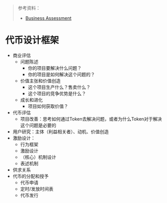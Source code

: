> 参考资料：
>
> - [Business Assessment](https://youtu.be/gdDCftAzT-I)

# 代币设计框架

- 商业评估
  - 问题陈述
    - 你的项目要解决什么问题？
    - 你的项目是如何解决这个问题的？
  - 价值主张和价值创造
    - 这个项目生产什么？售卖什么？
    - 这个项目的竞争优势是什么？
  - 成长和进化
    - 项目如何获取价值？
- 代币评估
  - 项目改善：思考如何通过Token去解决问题，或者为什么Token对于解决这个问题是必要的
- 用户研究：主体（利益相关者）、动机、价值创造
- 激励设计：
  - 行为框架
  - 激励设计
  - （核心）机制设计
  - 表述机制
- 供求关系
- 代币的分配和授予
  - 代币申请
  - 定时/发放时间表
  - 代币发行